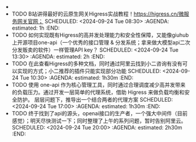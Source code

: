 -
- TODO B站讲得最好的云原生网关Higress实战教程！https://higress.cn/微服务网关官网；
  SCHEDULED: <2024-09-24 Tue 08:30>
  :AGENDA:
  estimated: 1h
  :END:
- TODO 如何实现既有Higress的高并发处理能力和安全性保障，又能像giuhub上开源项目one-api（一个优秀的接口管理 & 分发系统；拿来做大模型api二次分发贩卖的软件）一样管理API key？
  SCHEDULED: <2024-09-24 Tue 13:30>
  :AGENDA:
  estimated: 2h
  :END:
- TODO 在此查看Higress的多种文档，同时通过阿里云找到小二咨询有没有可以实现的方式；小二推荐的插件只能实现部分功能
  SCHEDULED: <2024-09-24 Tue 10:30>
  :AGENDA:
  estimated: 1h30m
  :END:
- TODO 使用 one-api 作为核心管理工具，同时通过合理调度减少高并发带来的负载压力。通过开发一层简单的代理系统，借助 Higress 来做负载均衡和安全防护。  层层问题下，推导出一个结合两者的代理方案
  SCHEDULED: <2024-09-24 Tue 17:00>
  :AGENDA:
  estimated: 1h30m
  :END:
- TODO 终于找到了api的源头，openai接口的生产者，一个强大中间件（目前感觉）；明天尽快测试一下；同时整理了上午的系列问题，暂时告别阿里云。
  SCHEDULED: <2024-09-24 Tue 20:00>
  :AGENDA:
  estimated: 2h30m
  :END:
